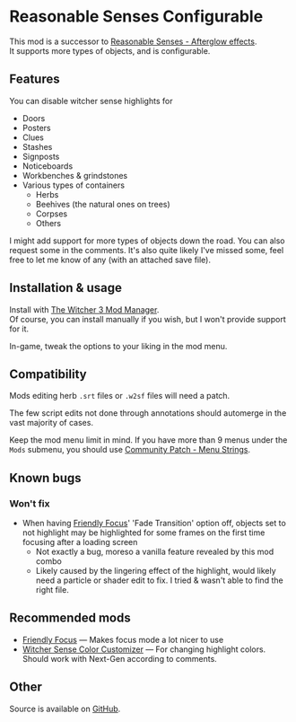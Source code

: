 # Reasonable Senses Configurable

This mod is a successor to [Reasonable Senses - Afterglow effects](https://www.nexusmods.com/witcher3/mods/3377).<br/>
It supports more types of objects, and is configurable.

## Features

You can disable witcher sense highlights for
- Doors
- Posters
- Clues
- Stashes
- Signposts
- Noticeboards
- Workbenches & grindstones
- Various types of containers
  - Herbs
  - Beehives (the natural ones on trees)
  - Corpses
  - Others

I might add support for more types of objects down the road. You can also request some in the comments. It's also quite likely I've missed some, feel free to let me know of any (with an attached save file).

## Installation & usage

Install with [The Witcher 3 Mod Manager](https://www.nexusmods.com/witcher3/mods/2678).<br/>
Of course, you can install manually if you wish, but I won't provide support for it.

In-game, tweak the options to your liking in the mod menu.

## Compatibility

Mods editing herb `.srt` files or `.w2sf` files will need a patch.

The few script edits not done through annotations should automerge in the vast majority of cases.

Keep the mod menu limit in mind. If you have more than 9 menus under the `Mods` submenu, you should use [Community Patch - Menu Strings](https://www.nexusmods.com/witcher3/mods/3650).

## Known bugs

### Won't fix

- When having [Friendly Focus](https://www.nexusmods.com/witcher3/mods/7167)' 'Fade Transition' option off, objects set to not highlight may be highlighted for some frames on the first time focusing after a loading screen
  - Not exactly a bug, moreso a vanilla feature revealed by this mod combo
  - Likely caused by the lingering effect of the highlight, would likely need a particle or shader edit to fix. I tried & wasn't able to find the right file.

## Recommended mods

- [Friendly Focus](https://www.nexusmods.com/witcher3/mods/7167) — Makes focus mode a lot nicer to use
- [Witcher Sense Color Customizer](https://www.nexusmods.com/witcher3/mods/125) — For changing highlight colors. Should work with Next-Gen according to comments.

## Other

Source is available on [GitHub](https://github.com/Benna96/witcher-3-reasonable-senses-configurable).
